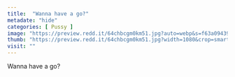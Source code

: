 ```yaml
---
title:  "Wanna have a go?"
metadate: "hide"
categories: [ Pussy ]
image: "https://preview.redd.it/64chbcgm0km51.jpg?auto=webp&s=f63a09439fdf6c96e5263ec0ad4d0f0d88697326"
thumb: "https://preview.redd.it/64chbcgm0km51.jpg?width=1080&crop=smart&auto=webp&s=9400f317578f661d7294fe623675e2370fd69f26"
visit: ""
---
```

Wanna have a go?
